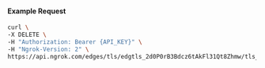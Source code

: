 <!-- Code generated for API Clients. DO NOT EDIT. -->

#### Example Request

```bash
curl \
-X DELETE \
-H "Authorization: Bearer {API_KEY}" \
-H "Ngrok-Version: 2" \
https://api.ngrok.com/edges/tls/edgtls_2d0P0rB3Bdcz6tAkFl31Qt8Zhmw/tls_termination
```
